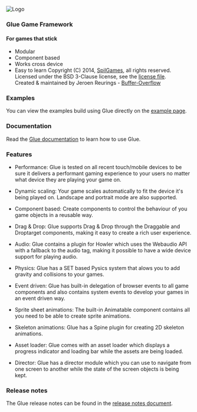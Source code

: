 ![Logo](https://raw.github.com/spilgames/glue/gh-pages/img/logo.png)
### Glue Game Framework
#### For games that stick
* Modular
* Component based
* Works cross device
* Easy to learn
Copyright (C) 2014, [SpilGames](http://www.spilgames.com), all rights reserved.   
Licensed under the BSD 3-Clause license, see the [license file](https://github.com/spilgames/5-glue-engine/blob/master/LICENSE).  
Created & maintained by Jeroen Reurings - [Buffer-Overflow](https://github.com/Buffer-Overflow)  

### Examples
You can view the examples build using Glue directly on the [example page](https://rawgithub.com/spilgames/glue/master/example/index.html).

### Documentation
Read the [Glue documentation](http://spilgames.github.io/glue) to learn how to use Glue.

### Features
* Performance: Glue is tested on all recent touch/mobile devices to be sure it delivers a performant gaming experience to your users no matter what device they are playing your game on.

* Dynamic scaling: Your game scales automatically to fit the device it's being played on. Landscape and portrait mode are also supported.

* Component based: Create components to control the behaviour of you game objects in a reusable way.

* Drag & Drop: Glue supports Drag & Drop through the Draggable and Droptarget components, making it easy to create a rich user experience.

* Audio: Glue contains a plugin for Howler which uses the Webaudio API with a fallback to the audio tag, making it possible to have a wide device support for playing audio.

* Physics: Glue has a SET based Pysics system that alows you to add gravity and collisions to your games.

* Event driven: Glue has built-in delegation of browser events to all game components and also contains system events to develop your games in an event driven way.

* Sprite sheet animations: The built-in Animatable component contains all you need to be able to create sprite animations.

* Skeleton animations: Glue has a Spine plugin for creating 2D skeleton animations.

* Asset loader: Glue comes with an asset loader which displays a progress indicator and loading bar while the assets are being loaded.

* Director: Glue has a director module which you can use to navigate from one screen to another while the state of the screen objects is being kept.

### Release notes
The Glue release notes can be found in the [release notes document](https://github.com/spilgames/glue/blob/master/RELEASE.md).
